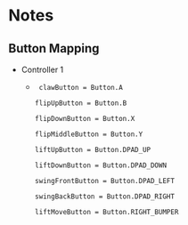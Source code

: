 # Notes #

## Button Mapping ##

- Controller 1 
     - 		clawButton = Button.A

           flipUpButton = Button.B
           
           flipDownButton = Button.X
           
           flipMiddleButton = Button.Y
           
           liftUpButton = Button.DPAD_UP
           
           liftDownButton = Button.DPAD_DOWN
           
           swingFrontButton = Button.DPAD_LEFT
     
           swingBackButton = Button.DPAD_RIGHT
  
           liftMoveButton = Button.RIGHT_BUMPER
  
